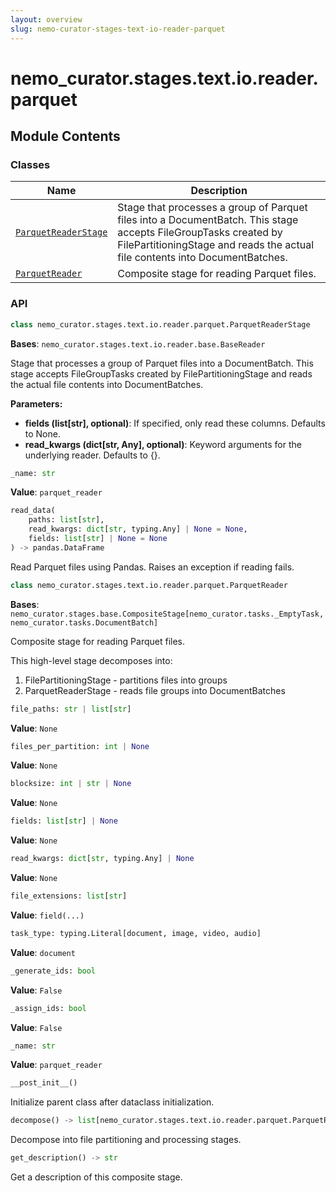 ```yaml
---
layout: overview
slug: nemo-curator-stages-text-io-reader-parquet
---
```


# nemo_curator.stages.text.io.reader.parquet



## Module Contents

### Classes

| Name | Description |
|------|-------------|
| [`ParquetReaderStage`](#nemo_curatorstagestextioreaderparquetparquetreaderstage) | Stage that processes a group of Parquet files into a DocumentBatch. This stage accepts FileGroupTasks created by FilePartitioningStage and reads the actual file contents into DocumentBatches. |
| [`ParquetReader`](#nemo_curatorstagestextioreaderparquetparquetreader) | Composite stage for reading Parquet files. |

### API

```python
class nemo_curator.stages.text.io.reader.parquet.ParquetReaderStage
```

**Bases**: `nemo_curator.stages.text.io.reader.base.BaseReader`

Stage that processes a group of Parquet files into a DocumentBatch.
This stage accepts FileGroupTasks created by FilePartitioningStage
and reads the actual file contents into DocumentBatches.

**Parameters:**

- **fields (list[str], optional)**: If specified, only read these columns. Defaults to None.
- **read_kwargs (dict[str, Any], optional)**: Keyword arguments for the underlying reader. Defaults to \{\}.

```python
_name: str
```

**Value**: `parquet_reader`


```python
read_data(
    paths: list[str],
    read_kwargs: dict[str, typing.Any] | None = None,
    fields: list[str] | None = None
) -> pandas.DataFrame
```

Read Parquet files using Pandas. Raises an exception if reading fails.


```python
class nemo_curator.stages.text.io.reader.parquet.ParquetReader
```

**Bases**: `nemo_curator.stages.base.CompositeStage[nemo_curator.tasks._EmptyTask, nemo_curator.tasks.DocumentBatch]`

Composite stage for reading Parquet files.

This high-level stage decomposes into:
1. FilePartitioningStage - partitions files into groups
2. ParquetReaderStage - reads file groups into DocumentBatches

```python
file_paths: str | list[str]
```

**Value**: `None`


```python
files_per_partition: int | None
```

**Value**: `None`


```python
blocksize: int | str | None
```

**Value**: `None`


```python
fields: list[str] | None
```

**Value**: `None`


```python
read_kwargs: dict[str, typing.Any] | None
```

**Value**: `None`


```python
file_extensions: list[str]
```

**Value**: `field(...)`


```python
task_type: typing.Literal[document, image, video, audio]
```

**Value**: `document`


```python
_generate_ids: bool
```

**Value**: `False`


```python
_assign_ids: bool
```

**Value**: `False`


```python
_name: str
```

**Value**: `parquet_reader`


```python
__post_init__()
```

Initialize parent class after dataclass initialization.


```python
decompose() -> list[nemo_curator.stages.text.io.reader.parquet.ParquetReaderStage]
```

Decompose into file partitioning and processing stages.


```python
get_description() -> str
```

Get a description of this composite stage.

